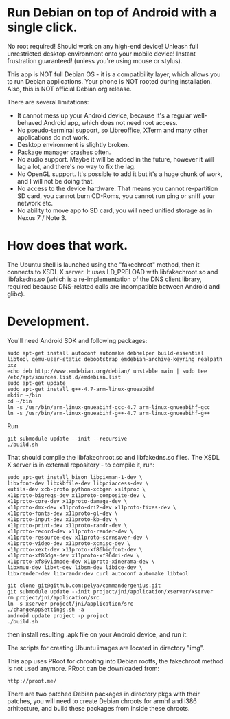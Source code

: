 Run Debian on top of Android with a single click.
=================================================

No root required! Should work on any high-end device!
Unleash full unrestricted desktop environment onto your mobile device!
Instant frustration guaranteed! (unless you're using mouse or stylus).

This app is NOT full Debian OS - it is a compatibility layer, which allows you to run Debian applications.
Your phone is NOT rooted during installation.
Also, this is NOT official Debian.org release.

There are several limitations:

- It cannot mess up your Android device, because it's a regular well-behaved Android app, which does not need root access.
- No pseudo-terminal support, so Libreoffice, XTerm and many other applications do not work.
- Desktop environment is slightly broken.
- Package manager crashes often.
- No audio support. Maybe it will be added in the future, however it will lag a lot, and there's no way to fix the lag.
- No OpenGL support. It's possible to add it but it's a huge chunk of work, and I will not be doing that.
- No access to the device hardware. That means you cannot re-partition SD card, you cannot burn CD-Roms, you cannot run ping or sniff your network etc.
- No ability to move app to SD card, you will need unified storage as in Nexus 7 / Note 3.

How does that work.
===================

The Ubuntu shell is launched using the "fakechroot" method, then it connects to XSDL X server.
It uses LD_PRELOAD with libfakechroot.so and libfakedns.so (which is a re-implementation of the DNS client library,
required because DNS-related calls are incompatible between Android and glibc).

Development.
============

You'll need Android SDK and following packages:
```
sudo apt-get install autoconf automake debhelper build-essential libtool qemu-user-static debootstrap emdebian-archive-keyring realpath pxz
echo deb http://www.emdebian.org/debian/ unstable main | sudo tee /etc/apt/sources.list.d/emdebian.list
sudo apt-get update
sudo apt-get install g++-4.7-arm-linux-gnueabihf
mkdir ~/bin
cd ~/bin
ln -s /usr/bin/arm-linux-gnueabihf-gcc-4.7 arm-linux-gnueabihf-gcc
ln -s /usr/bin/arm-linux-gnueabihf-g++-4.7 arm-linux-gnueabihf-g++
```

Run
```
git submodule update --init --recursive
./build.sh
```
That should compile the libfakechroot.so and libfakedns.so files.
The XSDL X server is in external repository - to compile it, run:
```
sudo apt-get install bison libpixman-1-dev \
libxfont-dev libxkbfile-dev libpciaccess-dev \
xutils-dev xcb-proto python-xcbgen xsltproc \
x11proto-bigreqs-dev x11proto-composite-dev \
x11proto-core-dev x11proto-damage-dev \
x11proto-dmx-dev x11proto-dri2-dev x11proto-fixes-dev \
x11proto-fonts-dev x11proto-gl-dev \
x11proto-input-dev x11proto-kb-dev \
x11proto-print-dev x11proto-randr-dev \
x11proto-record-dev x11proto-render-dev \
x11proto-resource-dev x11proto-scrnsaver-dev \
x11proto-video-dev x11proto-xcmisc-dev \
x11proto-xext-dev x11proto-xf86bigfont-dev \
x11proto-xf86dga-dev x11proto-xf86dri-dev \
x11proto-xf86vidmode-dev x11proto-xinerama-dev \
libxmuu-dev libxt-dev libsm-dev libice-dev \
libxrender-dev libxrandr-dev curl autoconf automake libtool

git clone git@github.com:pelya/commandergenius.git
git submodule update --init project/jni/application/xserver/xserver
rm project/jni/application/src
ln -s xserver project/jni/application/src
./changeAppSettings.sh -a
android update project -p project
./build.sh
```
then install resulting .apk file on your Android device, and run it.

The scripts for creating Ubuntu images are located in directory "img".

This app uses PRoot for chrooting into Debian rootfs,
the fakechroot method is not used anymore.
PRoot can be downloaded from:
```
http://proot.me/
```

There are two patched Debian packages in directory pkgs with their patches,
you will need to create Debian chroots for armhf and i386 arhitecture,
and build these packages from inside these chroots.
